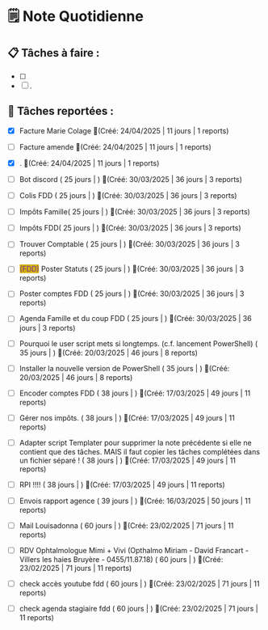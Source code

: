 # 🗒️ Note Quotidienne

## 📋 Tâches à faire :

- [ ] 
- [ ] .

## 📌 Tâches reportées :

- [x] Facture Marie Colage 🔴(Créé: 24/04/2025 | 11 jours | 1 reports)
- [ ] Facture amende 🔴(Créé: 24/04/2025 | 11 jours | 1 reports)
- [x] . 🔴(Créé: 24/04/2025 | 11 jours | 1 reports)
- [ ] Bot discord ( 25 jours | ) 🔴(Créé: 30/03/2025 | 36 jours | 3 reports)
- [ ] Colis FDD ( 25 jours | ) 🔴(Créé: 30/03/2025 | 36 jours | 3 reports)
- [ ] Impôts Famille( 25 jours | ) 🔴(Créé: 30/03/2025 | 36 jours | 3 reports)
- [ ] Impôts FDD( 25 jours | ) 🔴(Créé: 30/03/2025 | 36 jours | 3 reports)
- [ ] Trouver Comptable ( 25 jours | ) 🔴(Créé: 30/03/2025 | 36 jours | 3 reports)
- [ ] <span style="background:#d4b106"><font color="#7030a0">(FDD)</font></span> Poster Statuts ( 25 jours | ) 🔴(Créé: 30/03/2025 | 36 jours | 3 reports)
- [ ] Poster comptes FDD ( 25 jours | ) 🔴(Créé: 30/03/2025 | 36 jours | 3 reports)
- [ ] Agenda Famille et du coup FDD ( 25 jours | ) 🔴(Créé: 30/03/2025 | 36 jours | 3 reports)
- [ ] Pourquoi le user script mets si longtemps. (c.f. lancement PowerShell) ( 35 jours | ) 🔴(Créé: 20/03/2025 | 46 jours | 8 reports)
- [ ] Installer la nouvelle version de PowerShell ( 35 jours | ) 🔴(Créé: 20/03/2025 | 46 jours | 8 reports)
- [ ] Encoder comptes FDD  ( 38 jours | ) 🔴(Créé: 17/03/2025 | 49 jours | 11 reports)
- [ ] Gérer nos impôts. ( 38 jours | ) 🔴(Créé: 17/03/2025 | 49 jours | 11 reports)
- [ ] Adapter script Templater pour supprimer la note précédente si elle ne contient que des tâches. MAIS il faut copier les tâches complétées dans un fichier séparé !  ( 38 jours | ) 🔴(Créé: 17/03/2025 | 49 jours | 11 reports)
- [ ] RPI !!!! ( 38 jours | ) 🔴(Créé: 17/03/2025 | 49 jours | 11 reports)
- [ ] Envois rapport agence ( 39 jours | ) 🔴(Créé: 16/03/2025 | 50 jours | 11 reports)
- [ ] Mail Louisadonna ( 60 jours | ) 🔴(Créé: 23/02/2025 | 71 jours | 11 reports)
- [ ] RDV Ophtalmologue Mimi + Vivi (Opthalmo Miriam - David Francart - Villers les haies Bruyère - 0455/11.87.18) ( 60 jours | ) 🔴(Créé: 23/02/2025 | 71 jours | 11 reports)
- [ ] check accès youtube fdd ( 60 jours | ) 🔴(Créé: 23/02/2025 | 71 jours | 11 reports)
- [ ] check agenda stagiaire fdd ( 60 jours | ) 🔴(Créé: 23/02/2025 | 71 jours | 11 reports)




